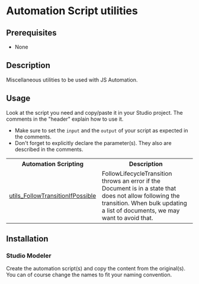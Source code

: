 # Automation Script utilities


## Prerequisites

- None

## Description

Miscellaneous utilities to be used with JS Automation.

## Usage

Look at the script you need and copy/paste it in your Studio project. The comments in the "header" explain how to use it.

- Make sure to set the `input`  and the `output` of your script as expected in the comments.
- Don't forget to explicitly declare the parameter(s). They also are described in the comments.

<table width="100%">
  <tr style="font-weight:bold">
    <th>Automation Scripting</th>
    <th>Description</th>
  </tr>
  <tr>
    <td><a href="modeler/utils_FollowTransitionIfPossible.js">utils_FollowTransitionIfPossible</a></td>
    <td>FollowLifecycleTransition throws an error if the Document is in a state that does not allow following the transition. When bulk updating a list of documents, we may want to avoid that.</td>
  </tr>
</table>

## Installation

### Studio Modeler

Create the automation script(s) and copy the content from the original(s). You can of course change the names to fit your naming convention.
